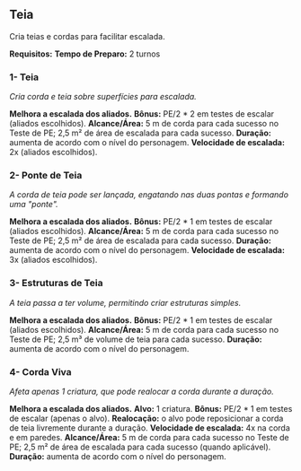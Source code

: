 ## Teia

Cria teias e cordas para facilitar escalada.

**Requisitos:** 
**Tempo de Preparo:** 2 turnos

### 1- Teia

*Cria corda e teia sobre superfícies para escalada.*

**Melhora a escalada dos aliados.**
**Bônus:** PE/2 * 2 em testes de escalar (aliados escolhidos).
**Alcance/Área:** 5 m de corda para cada sucesso no Teste de PE; 2,5 m² de área de escalada para cada sucesso.
**Duração:** aumenta de acordo com o nível do personagem.
**Velocidade de escalada:** 2x (aliados escolhidos).

### 2- Ponte de Teia

*A corda de teia pode ser lançada, engatando nas duas pontas e formando uma "ponte".*

**Melhora a escalada dos aliados.**
**Bônus:** PE/2 * 1 em testes de escalar (aliados escolhidos).
**Alcance/Área:** 5 m de corda para cada sucesso no Teste de PE; 2,5 m² de área de escalada para cada sucesso.
**Duração:** aumenta de acordo com o nível do personagem.
**Velocidade de escalada:** 3x (aliados escolhidos).

### 3- Estruturas de Teia

*A teia passa a ter volume, permitindo criar estruturas simples.*

**Melhora a escalada dos aliados.**
**Bônus:** PE/2 * 1 em testes de escalar (aliados escolhidos).
**Alcance/Área:** 5 m de corda para cada sucesso no Teste de PE; 2,5 m³ de volume de teia para cada sucesso.
**Duração:** aumenta de acordo com o nível do personagem.

### 4- Corda Viva

*Afeta apenas 1 criatura, que pode realocar a corda durante a duração.*

**Melhora a escalada dos aliados.**
**Alvo:** 1 criatura.
**Bônus:** PE/2 * 1 em testes de escalar (apenas o alvo).
**Realocação:** o alvo pode reposicionar a corda de teia livremente durante a duração.
**Velocidade de escalada:** 4x na corda e em paredes.
**Alcance/Área:** 5 m de corda para cada sucesso no Teste de PE; 2,5 m² de área de escalada para cada sucesso (quando aplicável).
**Duração:** aumenta de acordo com o nível do personagem.

